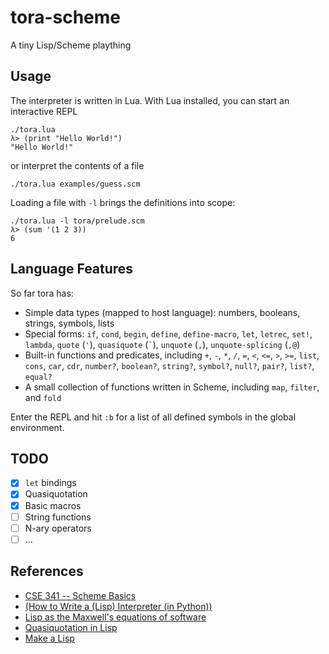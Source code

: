 tora-scheme
===========

A tiny Lisp/Scheme plaything

Usage
-----

The interpreter is written in Lua. With Lua installed, you can start an
interactive REPL

```
./tora.lua
λ> (print "Hello World!")
"Hello World!"
```

or interpret the contents of a file

```
./tora.lua examples/guess.scm
```

Loading a file with `-l` brings the definitions into scope:

```
./tora.lua -l tora/prelude.scm
λ> (sum '(1 2 3))
6
```

Language Features
-----------------

So far tora has:
- Simple data types (mapped to host language): numbers, booleans,
  strings, symbols, lists
- Special forms: `if`, `cond`, `begin`, `define`, `define-macro`, `let`,
  `letrec`, `set!`, `lambda`, `quote` (`'`), `quasiquote` (`` ` ``), `unquote`
  (`,`), `unquote-splicing` (`,@`)
- Built-in functions and predicates, including `+`, `-`, `*`, `/`, `=`, `<`,
  `<=`, `>`, `>=`, `list`, `cons`, `car`, `cdr`, `number?`, `boolean?`,
  `string?`, `symbol?`, `null?`, `pair?`, `list?`, `equal?`
- A small collection of functions written in Scheme, including `map`,
  `filter`, and `fold`

Enter the REPL and hit `:b` for a list of all defined symbols in the global
environment.

TODO
----

- [x] `let` bindings
- [x] Quasiquotation
- [x] Basic macros
- [ ] String functions
- [ ] N-ary operators
- [ ] ...

References
----------

- [CSE 341 -- Scheme Basics](http://courses.cs.washington.edu/courses/cse341/03wi/scheme/basics.html)
- [(How to Write a (Lisp) Interpreter (in Python))](http://norvig.com/lispy.html)
- [Lisp as the Maxwell's equations of software](http://www.michaelnielsen.org/ddi/lisp-as-the-maxwells-equations-of-software)
- [Quasiquotation in Lisp](http://repository.readscheme.org/ftp/papers/pepm99/bawden.pdf)
- [Make a Lisp](https://github.com/kanaka/mal/blob/master/process/guide.md)
